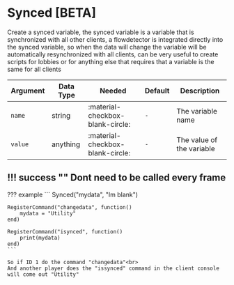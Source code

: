 # Synced [BETA]
Create a synced variable, the synced variable is a variable that is synchronized with all other clients, a flowdetector is integrated directly into the synced variable, so when the data will change the variable will be automatically resynchronized with all clients, can be very useful to create scripts for lobbies or for anything else that requires that a variable is the same for all clients

| Argument              | Data Type                            | Needed                    | Default         | Description
| ----------------------| ------------------------------------ | ------------------------- |-----------------|-------------
| `name`                | string | :material-checkbox-blank-circle: | `-` | The variable name
| `value`                | anything | :material-checkbox-blank-circle: | `-` | The value of the variable

!!! success ""
    Dont need to be called every frame
---
??? example
    ```
    Synced("mydata", "Im blank")

    RegisterCommand("changedata", function()
        mydata = "Utility"
    end)

    RegisterCommand("isynced", function()
        print(mydata)
    end)
    ```

    So if ID 1 do the command "changedata"<br>
    And another player does the "issynced" command in the client console will come out "Utility"